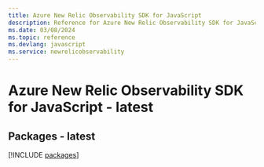 ```yaml
---
title: Azure New Relic Observability SDK for JavaScript
description: Reference for Azure New Relic Observability SDK for JavaScript
ms.date: 03/08/2024
ms.topic: reference
ms.devlang: javascript
ms.service: newrelicobservability
---
```

# Azure New Relic Observability SDK for JavaScript - latest
## Packages - latest
[!INCLUDE [packages](new-relic-observability-index.md)]